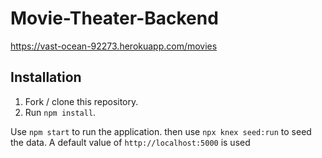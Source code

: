 # Movie-Theater-Backend
https://vast-ocean-92273.herokuapp.com/movies

## Installation

1. Fork / clone this repository.
1. Run `npm install`.

Use `npm start` to run the application.
then use `npx knex seed:run` to seed the data. 
A default value of `http://localhost:5000` is used 
